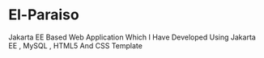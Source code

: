 # El-Paraiso
Jakarta EE Based Web Application Which I Have Developed Using Jakarta EE , MySQL , HTML5 And CSS Template
